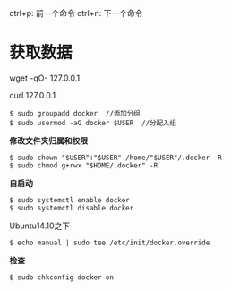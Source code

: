 ctrl+p: 前一个命令
ctrl+n: 下一个命令

# 获取数据
wget -qO- 127.0.0.1

curl 127.0.0.1

```
$ sudo groupadd docker  //添加分组
$ sudo usermod -aG docker $USER  //分配入组
```

**修改文件夹归属和权限**  
```
$ sudo chown "$USER":"$USER" /home/"$USER"/.docker -R
$ sudo chmod g+rwx "$HOME/.docker" -R
```
**自启动**  
```
$ sudo systemctl enable docker  
$ sudo systemctl disable docker  
```
Ubuntu14.10之下  
```
$ echo manual | sudo tee /etc/init/docker.override  
```
**检查**  
```
$ sudo chkconfig docker on
```
